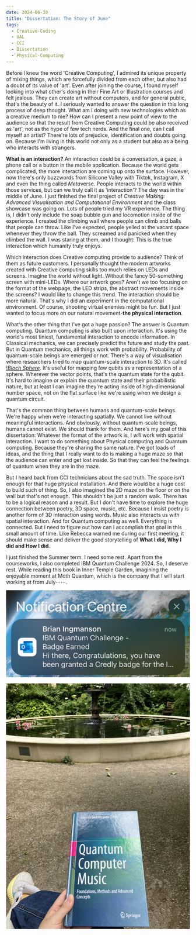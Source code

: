 ```yaml
---
date: 2024-06-30
title: "Dissertation: The Story of June"
tags:
  - Creative-Coding
  - UAL
  - CCI
  - Dissertation
  - Physical-Computing
---
```

Before I knew the word 'Creative Computing', I admired its unique property of mixing things, which are forcefully divided from each other, but also had a doubt of its value of 'art'. Even after joining the course, I found myself looking into what other's doing in their Fine Art or Illustration courses and felt jealous. They can create art without computers, and for general public, that's the beauty of it.
I seriously wanted to answer the question in this long process of deep thought. What am I doing with new technologies which as a creative medium to me? How can I present a new point of view to the audience so that the result from Creative Computing could be also received as 'art', not as the hype of few tech nerds. And the final one, can I call myself an artist? There're lots of prejudice, identification and doubts going on. Because I'm living in this world not only as a student but also as a being who interacts with strangers.

**What is an interaction?** An interaction could be a conversation, a gaze, a phone call or a button in the mobile application. Because the world gets complicated, the more interaction are coming up onto the surface. However, now there's only buzzwords from Silicone Valley with Tiktok, Instagram, X and even the thing called *Meta*verse. People interacts to the world within those services, but can we truly call it as 'interaction'?
The day was in the middle of June. I just finished the final project of *Creative Making: Advanced Visualisation and Computational Environment* and the class showcase was going on. Lots of people tried my VR experience. The thing is, I didn't only include the soap bubble gun and locomotion inside of the experience. I created the climbing wall where people can climb and balls that people can throw. Like I've expected, people yelled at the vacant space whenever they throw the ball. They screamed and panicked when they climbed the wall. I was staring at them, and I thought: This is the true interaction which humanity truly enjoys.

Which interaction does Creative computing provide to audience? Think of them as future customers. I personally thought the modern artworks created with Creative computing skills too much relies on LEDs and screens. Imagine the world without light. Without the fancy 50-something screen with mini-LEDs. Where our artwork goes? Aren't we too focusing on the format of the webpage, the LED strips, the abstract movements inside the screens? I would like to change this trend. The interaction should be more natural. That's why I did an experiment in the computational environment. Of course, shooting virtual enemies might be fun. But I just wanted to focus more on our natural movement-**the physical interaction**.

What's the other thing that I've got a huge passion? The answer is Quantum computing.
Quantum computing is also built upon interaction. It's using the world's most tiniest, fundamental interaction to encode information. In Classical mechanics, we can precisely predict the future and study the past. But in Quantum mechanics, all things work with probability. Probability of quantum-scale beings are emerged or not.
There's a way of visualisation where researchers tried to map quantum-scale interaction to 3D. It's called [!*Bloch Sphere*](https://en.wikipedia.org/wiki/Bloch_sphere). It's useful for mapping few qubits as a representation of a sphere. Wherever the vector points, that's the quantum state for the qubit. It's hard to imagine or explain the quantum state and their probabilistic nature, but at least I can imagine they're acting inside of high-dimensional number space, not on the flat surface like we're using when we design a quantum circuit.

That's the common thing between humans and quantum-scale beings. We're happy when we're interacting spatially. We cannot live without meaningful interactions. And obviously, without quantum-scale beings, humans cannot exist. We should thank for them.
And here's my goal of this dissertation: Whatever the format of the artwork is, I *will* work with spatial interaction. I want to do something about Physical computing and Quantum computing. Because they're sharing the same nature. I've got loads of ideas, and the thing that I really want to do is making a huge maze so that the audience can enter and get lost inside. So that they can feel the feelings of quantum when they are in the maze.

But I heard back from CCI technicians about the sad truth. The space isn't enough for that huge physical installation. And there would be a huge cost to build such of thing. So, I also imagined the 2D maze on the floor or on the wall but that's not enough. This shouldn't be just a random walk. There has to be a logical reason and a result. But I don't have time to explore the huge connection between poetry, 3D space, music, etc. Because I insist poetry is another form of 3D interaction using words. Music also interacts us with spatial interaction. And for Quantum computing as well. Everything is connected. But I need to figure out how can I accomplish that goal in this small amount of time. Like Rebecca warned me during our first meeting, it should make sense and deliver the good storytelling of **What I did, Why I did and How I did**.

I just finished the Summer term. I need some rest. Apart from the courseworks, I also completed IBM Quantum Challenge 2024. So, I deserve rest. While reading this book in Inner Temple Garden, imagining the enjoyable moment at Moth Quantum, which is the company that I will start working at from July⋯⋯.

![I finished the IBM Quantum Challenge successfully](https://github.com/artreadcode/artreadcode.github.io/blob/main/assets/images/2024/IMG_0054.jpeg?raw=true)

![Reading time in Inner Temple Garden](https://github.com/artreadcode/artreadcode.github.io/blob/main/assets/images/2024/IMG_0062.JPG?raw=true)

